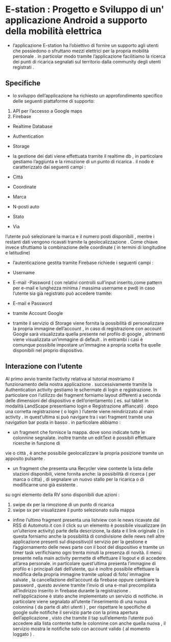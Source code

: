 # E-station : Progetto e Sviluppo di un' applicazione Android a supporto della mobilità elettrica

- l’applicazione E-station ha l’obiettivo di fornire un supporto agli utenti che
possiedono o sfruttano mezzi elettrici per la propria mobilità personale . in
particolar modo tramite l’applicazione facilitiamo la ricerca dei punti di ricarica
segnalati sul territorio dalla community degli utenti registrati .

## Specifiche
- lo sviluppo dell’applicazione ha richiesto un approfondimento specifico delle
seguenti piattaforme di supporto:
1) API per l’accesso a Google maps
2) Firebase
- Realtime Database
- Authentication
- Storage

- la gestione dei dati viene effettuata tramite il realtime db , in particolare
gestiamo l’aggiunta e la rimozione di un punto di ricarica . il nodo è caratterizzato
dai seguenti campi :
- Città
- Coordinate
- Marca
- N-posti auto
- Stato
- Via

l’utente può selezionare la marca e il numero posti disponibili , mentre i restanti
dati vengono ricavati tramite la geolocalizzazione .
Come chiave invece sfruttiamo la combinazione delle coordinate ( in termini di
longitudine e latitudine)

- l’autenticazione gestita tramite Firebase richiede i seguenti campi :

- Username
- E-mail
-Password
( con relativi controlli sull’input inserito,come pattern per e-mail e lunghezza
minima / massima username e pwd)
in caso l’utente sia già registrato può accedere tramite:

- E-mail e Password
- tramite Account Google

- tramite il servizio di Storage viene fornita la possibilità di personalizzare la propria
immagine dell’account , in caso di registrazione con account Google sarà
visualizzata quella presente nel profilo di google , altrimenti viene visualizzata
un’immagine di default . in entrambi i casi è comunque possibile impostare
un’immagine a propria scelta fra quelle disponibili nel proprio dispositivo.

## Interazione con l’utente

Al primo avvio tramite l’activity relativa al tutorial mostriamo il funzionamento della
nostra applicazione .
successivamente tramite la Authentication activity gestiamo le schermate di login e
registrazione. In particolare con l’utilizzo dei fragment forniamo layout differenti a
seconda delle dimensioni del dispositivo e dell’orientamento ( es. sul tablet in modalità
LandScape presentiamo login e Registrazione affiancati) .
dopo una corretta registrazione ( o login ) l’utente viene reindirizzato al main activity . in
quest’ultima si può navigare tra i vari fragment tramite una navigation bar posta in basso .
in particolare abbiamo :
- un fragment che fornisce la mappa. dove sono indicate tutte le colonnine
segnalate. inoltre tramite un editText è possibili effettuare ricerche in funzione di

vie o città , è anche possibile geolocalizzare la propria posizione tramite un
apposito pulsante .
- un fragment che presenta una Recycler view contente la lista delle stazioni
disponibili, viene fornita anche: la possibilità di ricerca ( per marca o citta) , di
segnalare un nuovo stallo per la ricarica o di modificarne uno già esistente .

su ogni elemento della RV sono disponibili due azioni :
1) swipe dx per la rimozione di un punto di ricarica
2) swipe sx per visualizzare il punto selezionato sulla mappa

- infine l’ultimo fragment presenta una listview con le news ricavate dal RSS di
Automoto.it con il click su un elemento è possibile visualizzare (in
un’ulteriore activity) parte della descrizione, la data e il link originale ( in questa
forniamo anche la possibilità di condivisione delle news nell altre applicazione
presenti sul dispositivo)il servizio per la gestione e l’aggiornamento delle news
parte con il boot del dispositivo e tramite un timer task verifichiamo ogni trenta
minuti la presenza di novità.
il menù presente nella main activity permette di effettuare il logout e di accedere
all’area personale. in particolare quest’ultima presenta l’immagine di profilo e i principali
dati dell’utente, qui è inoltre possibile effettuare la modifica della propria immagine
tramite upload di foto/ immagine salvate , la cancellazione dell’account da firebase
oppure cambiare la password , questo avviene tramite l’invio di una e-mail precompilata
all’indirizzo inserito in firebase durante la registrazione .
nell’applicazione è stato anche implementato un servizio di notifiche. in particolare viene
segnalato all’utente l’inserimento di una nuova colonnina ( da parte di altri utenti ) , per
rispettare le specifiche di google sulle notifiche il servizio parte con la prima apertura
dell’applicazione , visto che tramite il tap sull’elemento l’utente può accedere alla lista
contente tutte le colonnine con anche quella nuova , il servizio mostra le notifiche solo
con account valido ( al momento loggato ) .
